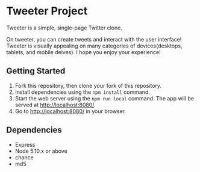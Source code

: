 # Tweeter Project

Tweeter is a simple, single-page Twitter clone.

On tweeter, you can create tweets and interact with the user interface! Tweeter is visually appealing on many categories of devices(desktops, tablets, and mobile deives). I hope you enjoy your experience!

## Getting Started

1. Fork this repository, then clone your fork of this repository.
2. Install dependencies using the `npm install` command.
3. Start the web server using the `npm run local` command. The app will be served at <http://localhost:8080/>.
4. Go to <http://localhost:8080/> in your browser.

## Dependencies

- Express
- Node 5.10.x or above
- chance
- md5
